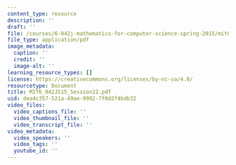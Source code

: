 ```yaml
---
content_type: resource
description: ''
draft: ''
file: /courses/6-042j-mathematics-for-computer-science-spring-2015/mit6_042js15_session22.pdf
file_type: application/pdf
image_metadata:
  caption: ''
  credit: ''
  image-alt: ''
learning_resource_types: []
license: https://creativecommons.org/licenses/by-nc-sa/4.0/
resourcetype: Document
title: MIT6_042JS15_Session22.pdf
uid: dea4c357-521a-49ae-9992-7f0d2f4bdb32
video_files:
  video_captions_file: ''
  video_thumbnail_file: ''
  video_transcript_file: ''
video_metadata:
  video_speakers: ''
  video_tags: ''
  youtube_id: ''
---
```

